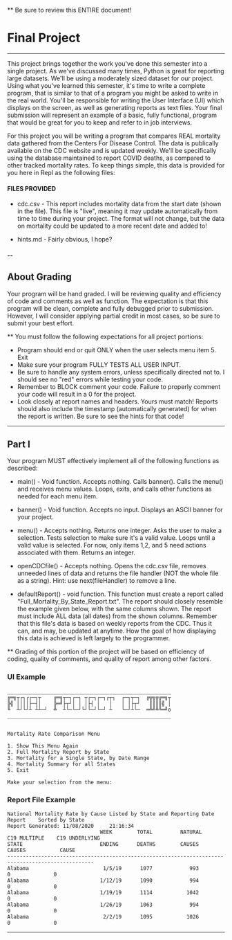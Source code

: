  ** Be sure to review this ENTIRE document!

# Final Project
********************************
This project brings together the work you've done this semester into a single project. As we've discussed many times, Python is great for reporting large datasets. We'll be using a moderately sized dataset for our project.
Using what you've learned this semester, it's time to write a complete program, that is similar to that of a program you might be asked to write in the real world. You'll be responsible for writing the User Interface (UI) which displays on the screen, as well as generating reports as text files.  Your final submission will represent an example of a basic, fully functional, program that would be great for you to keep and refer to in job interviews.

For this project you will be writing a program that compares REAL mortality data gathered from the Centers For Disease Control. The data is publically available on the CDC website and is updated weekly.  We'll be specifically using the database maintained to report COVID deaths, as compared to other tracked mortality rates.  To keep things simple, this data is provided for you here in Repl as the following files:

#### FILES PROVIDED
  * cdc.csv - This report includes mortality data from the start date (shown in the file).  This file is "live", meaning it may update automatically from time to time during your project.  The format will not change, but the data on mortality could be updated to a more recent date and added to!

  * hints.md - Fairly obvious, I hope? 
#### --
## About Grading

Your program will be hand graded.  I will be reviewing quality and efficiency of code and comments as well as function.  The expectation is that this program will be clean, complete and fully debugged prior to submission.  However, I will consider applying partial credit in most cases, so be sure to submit your best effort.

 ** You must follow the following expectations for all project portions:
  * Program should end or quit ONLY when the user selects menu item 5. Exit
  * Make sure your program FULLY TESTS ALL USER INPUT.  
  * Be sure to handle any system errors, unless specifically directed not to.  I should see no "red" errors while testing your code.
  * Remember to BLOCK comment your code.  Failure to properly comment your code will result in a 0 for the project. 
  * Look closely at report names and headers.  Yours must match!  Reports should also include the timestamp (automatically generated) for when the report is written.  Be sure to see the hints for that code!

***
## Part I


Your program MUST effectively implement all of the following functions as described:

* main() - Void function.  Accepts nothing. Calls banner(). Calls the menu() and receives menu values. Loops, exits, and calls other functions as needed for each menu item.

* banner() - Void function. Accepts no input. Displays an ASCII banner for your project.

* menu() - Accepts nothing. Returns one integer. Asks the user to make a selection.  Tests selection to make sure it's a valid value.  Loops until a valid value is selected. For now, only items 1,2, and 5 need actions associated with them.  Returns an integer.

* openCDCfile() - Accepts nothing.  Opens the cdc.csv file, removes unneeded lines of data and returns the file handler (NOT the whole file as a string).  Hint: use next(fileHandler) to remove a line.

* defaultReport() - void function. This function must create a report called "Full_Mortality_By_State_Report.txt".  The report should closely resemble the example given below, with the same columns shown. The report must include ALL data (all dates) from the shown columns.  Remember that this file's data is based on weekly reports from the CDC. Thus it can, and may, be updated at anytime. How the goal of how displaying this data is achieved is left largely to the programmer. 

** Grading of this portion of the project will be based on efficiency of coding, quality of comments, and quality of report among other factors.

### UI Example
```
_____________________________________________________ 
╔═╗┬┌┐┌┌─┐┬    ╔═╗┬─┐┌─┐ ┬┌─┐┌─┐┌┬┐  ┌─┐┬─┐  ╔╦╗╦╔═╗┬
╠╣ ││││├─┤│    ╠═╝├┬┘│ │ │├┤ │   │   │ │├┬┘   ║║║║╣ │
╚  ┴┘└┘┴ ┴┴─┘  ╩  ┴└─└─┘└┘└─┘└─┘ ┴   └─┘┴└─  ═╩╝╩╚═╝o 
_____________________________________________________ 
 

Mortality Rate Comparison Menu
    
1. Show This Menu Again
2. Full Mortality Report by State
3. Mortality for a Single State, by Date Range
4. Mortality Summary for all States
5. Exit

Make your selection from the menu: 
```

### Report File Example
```
National Mortality Rate by Cause Listed by State and Reporting Date Report    Sorted by State    
Report Generated: 11/08/2020     21:16:34
                              WEEK        TOTAL         NATURAL      C19 MULTIPLE    C19 UNDERLYING
STATE                         ENDING      DEATHS        CAUSES          CAUSES           CAUSE
--------------------------------------------------------------------------------------------------
Alabama                        1/5/19      1077            993              0              0
Alabama                       1/12/19      1090            994              0              0
Alabama                       1/19/19      1114           1042              0              0
Alabama                       1/26/19      1063            994              0              0
Alabama                        2/2/19      1095           1026              0              0
```

***
